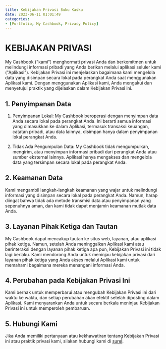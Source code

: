 ```yaml
---
title: Kebijakan Privasi Buku Kasku
date: 2023-06-11 01:01:49
categories:
- [Portfolio, My Cashbook, Privacy Policy]
---
```


# KEBIJAKAN PRIVASI

My Cashbook ("kami") menghormati privasi Anda dan berkomitmen untuk melindungi informasi pribadi yang Anda berikan melalui aplikasi seluler kami ("Aplikasi"). Kebijakan Privasi ini menjelaskan bagaimana kami mengelola data yang disimpan secara lokal pada perangkat Anda saat menggunakan Aplikasi kami. Dengan menggunakan Aplikasi kami, Anda mengakui dan menyetujui praktik yang dijelaskan dalam Kebijakan Privasi ini.

## 1. Penyimpanan Data
1. Penyimpanan Lokal: My Cashbook beroperasi dengan menyimpan data Anda secara lokal pada perangkat Anda. Ini berarti semua informasi yang dimasukkan ke dalam Aplikasi, termasuk transaksi keuangan, catatan pribadi, atau data lainnya, disimpan hanya dalam penyimpanan lokal perangkat Anda.

2. Tidak Ada Pengumpulan Data: My Cashbook tidak mengumpulkan, mengirim, atau menyimpan informasi pribadi dari perangkat Anda atau sumber eksternal lainnya. Aplikasi hanya mengakses dan mengelola data yang tersimpan secara lokal pada perangkat Anda.

## 2. Keamanan Data
Kami mengambil langkah-langkah keamanan yang wajar untuk melindungi informasi yang disimpan secara lokal pada perangkat Anda. Namun, harap diingat bahwa tidak ada metode transmisi data atau penyimpanan yang sepenuhnya aman, dan kami tidak dapat menjamin keamanan mutlak data Anda.

## 3. Layanan Pihak Ketiga dan Tautan
My Cashbook dapat mencakup tautan ke situs web, layanan, atau aplikasi pihak ketiga. Namun, setelah Anda meninggalkan Aplikasi kami atau berinteraksi dengan layanan pihak ketiga apa pun, Kebijakan Privasi ini tidak lagi berlaku. Kami mendorong Anda untuk meninjau kebijakan privasi dari layanan pihak ketiga yang Anda akses melalui Aplikasi kami untuk memahami bagaimana mereka menangani informasi Anda.

## 4. Perubahan pada Kebijakan Privasi Ini
Kami berhak untuk memperbarui atau mengubah Kebijakan Privasi ini dari waktu ke waktu, dan setiap perubahan akan efektif setelah diposting dalam Aplikasi. Kami menyarankan Anda untuk secara berkala meninjau Kebijakan Privasi ini untuk memperoleh pembaruan.

## 5. Hubungi Kami
Jika Anda memiliki pertanyaan atau kekhawatiran tentang Kebijakan Privasi ini atau praktik privasi kami, silakan hubungi kami di [surel](mailto:ifiqhan@gmail.com).